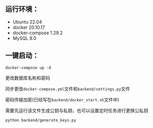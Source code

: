 ## 运行环境：

- Ubuntu 22.04
- docker 20.10.17
- docker-compose 1.29.2
- MySQL 8.0

## 一键启动：

```shell
docker-compose up -d
```

更改数据库名称和密码

同步更改`docker-compose.yml`文件和`backend/settings.py`文件

密码传输加密(已经写在`backend/docker_start.sh`文件中)

需要先运行该文件生成公钥与私钥，也可以设置定时任务进行更换公私钥

```bash
python backend/generate_keys.py
```
